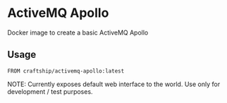 # ActiveMQ Apollo
Docker image to create a basic ActiveMQ Apollo

## Usage
`FROM craftship/activemq-apollo:latest`

NOTE: Currently exposes default web interface to the world.  Use only
for development / test purposes.
